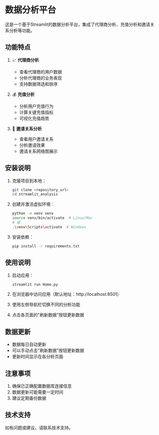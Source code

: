 # 数据分析平台

这是一个基于Streamlit的数据分析平台，集成了代理商分析、充值分析和邀请关系分析等功能。

## 功能特点

1. 📈 **代理商分析**
   - 查看代理商的用户数据
   - 分析代理商的业务表现
   - 支持数据筛选和排序

2. 💰 **充值分析**
   - 分析用户充值行为
   - 计算关键充值指标
   - 可视化充值趋势

3. 🤝 **邀请关系分析**
   - 查看用户邀请关系
   - 分析邀请效果
   - 邀请关系网络图展示

## 安装说明

1. 克隆项目到本地：
   ```bash
   git clone <repository_url>
   cd streamlit_analysis
   ```

2. 创建并激活虚拟环境：
   ```bash
   python -m venv venv
   source venv/bin/activate  # Linux/Mac
   # 或
   .\venv\Scripts\activate  # Windows
   ```

3. 安装依赖：
   ```bash
   pip install -r requirements.txt
   ```

## 使用说明

1. 启动应用：
   ```bash
   streamlit run Home.py
   ```

2. 在浏览器中访问应用（默认地址：http://localhost:8501）

3. 使用左侧导航栏切换不同的分析功能

4. 点击各页面的"刷新数据"按钮更新数据

## 数据更新

- 数据每日自动更新
- 可以手动点击"刷新数据"按钮更新数据
- 更新时间显示在各分析页面

## 注意事项

1. 确保已正确配置数据库连接信息
2. 数据更新可能需要一定时间
3. 建议定期备份数据

## 技术支持

如有问题或建议，请联系技术支持。 
